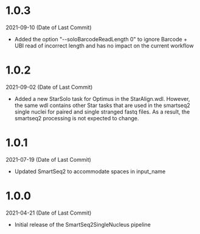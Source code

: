 # 1.0.3
2021-09-10 (Date of Last Commit)

* Added the option "--soloBarcodeReadLength 0" to ignore Barcode + UBI read of incorrect length and has no impact on the current workflow

# 1.0.2
2021-09-02 (Date of Last Commit)

* Added a new StarSolo task for Optimus in the StarAlign.wdl. However, the same wdl
  contains other Star tasks that are used in the smartseq2 single nuclei for paired and 
  single stranged fastq files. As a result, the smartseq2 processing is not expected to 
  change. 

# 1.0.1
2021-07-19 (Date of Last Commit)

* Updated SmartSeq2 to accommodate spaces in input_name

# 1.0.0

2021-04-21 (Date of Last Commit)

* Initial release of the SmartSeq2SingleNucleus pipeline
